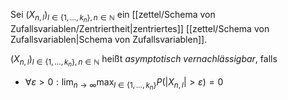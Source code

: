 Sei $(X_{n, l})_{l \in \{ 1, \dots, k_n \}, n \in \mathbb{N}}$ ein [[zettel/Schema von Zufallsvariablen/Zentriertheit|zentriertes]] [[zettel/Schema von Zufallsvariablen|Schema von Zufallsvariablen]].

$(X_{n, l})_{l \in \{ 1, \dots, k_n \}, n \in \mathbb{N}}$ heißt *asymptotisch vernachlässigbar*, falls
- $\forall \varepsilon \gt 0 : \lim_{n \to \infty} \max_{l \in \{ 1, \dots, k_n \}} P(|X_{n, l}| \gt \varepsilon) = 0$